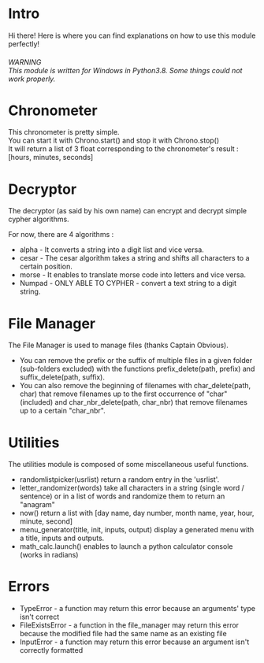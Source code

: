 <h1>Intro</h1>
Hi there! Here is where you can find explanations on how to use this module perfectly!

<h6>WARNING<br/>This module is written for Windows in Python3.8. Some things could not work properly.</h6>

<h1>Chronometer</h1>
This chronometer is pretty simple.<br/>
You can start it with Chrono.start() and stop it with Chrono.stop()<br/>
It will return a list of 3 float corresponding to the chronometer's result : [hours, minutes, seconds]<br/>

<h1>Decryptor</h1>
The decryptor (as said by his own name) can encrypt and decrypt simple cypher algorithms.<br/>
<p>For now, there are 4 algorithms :</p>
<ul>
  <li>alpha - It converts a string into a digit list and vice versa.</li>
  <li>cesar - The cesar algorithm takes a string and shifts all characters to a certain position.</li>
  <li>morse - It enables to translate morse code into letters and vice versa.</li>
  <li>Numpad - ONLY ABLE TO CYPHER - convert a text string to a digit string.</li>
</ul>

<h1>File Manager</h1>
<p>The File Manager is used to manage files (thanks Captain Obvious).</p>
<ul>
  <li>You can remove the prefix or the suffix of multiple files in a given folder (sub-folders excluded) with the functions prefix_delete(path, prefix) and suffix_delete(path, suffix).</li>
  <li>You can also remove the beginning of filenames with char_delete(path, char) that remove filenames up to the first occurrence of "char" (included) and char_nbr_delete(path, char_nbr) that remove filenames up to a certain "char_nbr".</li>
</ul>

<h1>Utilities</h1>
<p>The utilities module is composed of some miscellaneous useful functions.</p>
<ul>
  <li>randomlistpicker(usrlist) return a random entry in the 'usrlist'.</li>
  <li>letter_randomizer(words) take all characters in a string (single word / sentence) or in a list of words and randomize them to return an "anagram"</li>
  <li>now() return a list with [day name, day number, month name, year, hour, minute, second]</li>
  <li>menu_generator(title, init, inputs, output) display a generated menu with a title, inputs and outputs.</li>
  <li>math_calc.launch() enables to launch a python calculator console (works in radians)</li>
</ul>

<h1>Errors</h1>
  <ul>
    <li>TypeError - a function may return this error because an arguments' type isn't correct</li>
    <li>FileExistsError - a function in the file_manager may return this error because the modified file had the same name as an existing file</li>
    <li>InputError - a function may return this error because an argument isn't correctly formatted</li>
  </ul>
